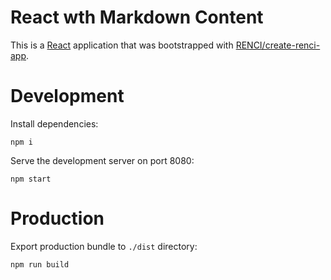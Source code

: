 # React wth Markdown Content

This is a [React](https://reactjs.org/) application that was bootstrapped with  [RENCI/create-renci-app](https://github.com/RENCI/create-renci-app).

# Development

Install dependencies:

```shell
npm i
```

Serve the development server on port 8080:

```shell
npm start
```

# Production

Export production bundle to `./dist` directory:

```shell
npm run build
```
